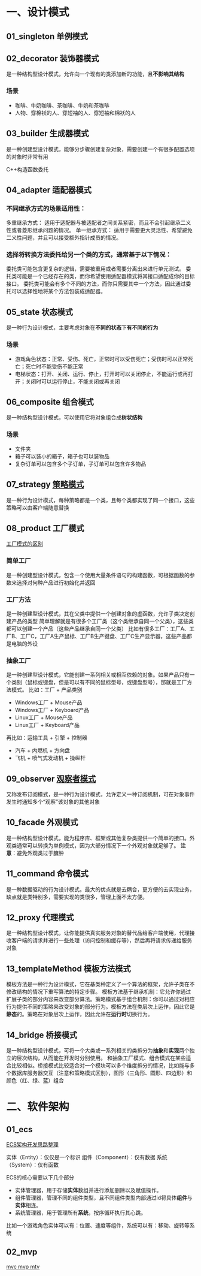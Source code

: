 # 一、设计模式
## 01_singleton 单例模式
## 02_decorator 装饰器模式
是一种结构型设计模式，允许向一个现有的类添加新的功能，且**不影响其结构**
### 场景
- 咖啡、牛奶咖啡、茶咖啡、牛奶和茶咖啡
- 人物、穿棉袄的人、穿短袖的人、穿短袖和棉袄的人
## 03_builder 生成器模式
是一种创建型设计模式，能够分步骤创建复杂对象，需要创建一个有很多配置选项的对象时非常有用

C++构造函数委托
## 04_adapter 适配器模式
### 不同继承方式的场景适用性：
多重继承方式： 适用于适配器与被适配者之间关系紧密，而且不会引起继承二义性或者菱形继承问题的情况。
单一继承方式： 适用于需要更大灵活性、希望避免二义性问题，并且可以接受额外指针成员的情况。
### 选择将转换方法委托给另一个类的方式，通常基于以下情况：
委托类可能包含更复杂的逻辑，需要被重用或者需要分离出来进行单元测试。
委托类可能是一个已经存在的类，而你希望使用适配器模式将其接口适配成你的目标接口。
委托类可能会有多个不同的方法，而你只需要其中一个方法，因此通过委托可以选择性地将某个方法包装成适配器。
## 05_state 状态模式
是一种行为设计模式，主要考虑对象在**不同的状态**下**有不同的行为**
### 场景
- 游戏角色状态：正常、受伤、死亡，正常时可以受伤死亡；受伤时可以正常死亡；死亡时不能受伤不能正常
- 电梯状态：打开、关闭、运行、停止，打开时可以关闭停止，不能运行或再打开；关闭时可以运行停止，不能关闭或再关闭
## 06_composite 组合模式
是一种结构型设计模式，可以使用它将对象组合成**树状结构**
### 场景
- 文件夹
- 箱子可以装小的箱子，箱子也可以装物品
- 复杂订单可以包含多个子订单，子订单可以包含许多物品
## 07_strategy [策略模式](https://www.cnblogs.com/mmmmmmmmm/p/15093268.html)
是一种行为设计模式，每种策略都是一个类，且每个类都实现了同一个接口，这些策略可以由客户端随意替换
## 08_product 工厂模式
[工厂模式的区别](https://www.cnblogs.com/mmmmmmmmm/p/15474093.html)
### 简单工厂
是一种创建型设计模式，包含一个使用大量条件语句的构建函数，可根据函数的参数来选择对何种产品进行初始化并返回
### 工厂方法
是一种创建型设计模式，其在父类中提供一个创建对象的虚函数，允许子类决定创建产品的类型
简单理解就是有很多个工厂类（这个类继承自同一个父类），这些类都可以创建一个产品（这些产品继承自同一个父类）
比如有很多工厂：工厂A、工厂B、工厂C，工厂A生产鼠标、工厂B生产键盘、工厂C生产显示器，这些产品都是电脑的外设
### 抽象工厂
是一种创建型设计模式，它能创建一系列相关或相互依赖的对象。如果产品只有一个类别（鼠标或键盘，但是可以有不同的鼠标型号，或键盘型号），那就是工厂方法模式。
比如：工厂 + 产品类别
- Windows工厂 + Mouse产品
- Windows工厂 + Keyboard产品
- Linux工厂 + Mouse产品
- Linux工厂 + Keyboard产品

再比如：运输工具 + 引擎 + 控制器
- 汽车 + 内燃机 + 方向盘
- 飞机 + 喷气式发动机 + 操纵杆
## 09_observer [观察者模式](https://www.cnblogs.com/mmmmmmmmm/p/14838575.html)
又称发布订阅模式，是一种行为设计模式，允许定义一种订阅机制，可在对象事件发生时通知多个“观察”该对象的其他对象
## 10_facade 外观模式
是一种结构型设计模式，能为程序库、框架或其他复杂类提供一个简单的接口。外观类通常可以转换为单例模式，因为大部分情况下一个外观对象就足够了。
**注意**：避免外观类过于臃肿
## 11_command 命令模式
是一种数据驱动的行为设计模式。最大的优点就是去耦合，更方便的去实现业务，缺点就是类特别多，需要实现的类很多，管理上面不太方便。
## 12_proxy 代理模式
是一种结构型设计模式，让你能提供真实服务对象的替代品给客户端使用，代理接收客户端的请求并进行一些处理（访问控制和缓存等），然后再将请求传递给服务对象
## 13_templateMethod 模板方法模式
模板方法是一种行为设计模式，它在基类种定义了一个算法的框架，允许子类在不修改结构的情况下重写算法的特定步骤。
模板方法基于继承机制：它允许你通过扩展子类的部分内容来改变部分算法。策略模式基于组合机制：你可以通过对相应行为提供不同的策略来改变对象的部分行为。模板方法在类层次上运作，因此它是**静态**的。策略在对象层次上运作，因此允许在**运行时**切换行为。
## 14_bridge 桥接模式
是一种结构型设计模式，可将一个大类或一系列相关的类拆分为**抽象**和**实现**两个独立的层次结构，从而能在开发时分别使用。
和抽象工厂模式、组合模式在某些适合比较相似。桥接模式比较适合对一个模块可以多个维度拆分的情况，比如能与多个数据库服务器交互（注意和策略模式区别），图形（三角形、圆形、四边形）和颜色（红、绿、蓝）组合
# 二、软件架构
## 01_ecs
[ECS架构开发思路整理](https://www.jianshu.com/p/5f6cd0866d86)

实体（Entity）：仅仅是一个标识
组件（Component）：仅有数据
系统（System）：仅有函数

ECS的核心需要以下几个部分
- 实体管理器，用于存储**实体**数组并进行添加删除以及赋值操作。
- 组件管理器，管理不同的组件类型，且不同组件类型内部通过id将具体**组件**与**实体**相连。
- 系统管理器，用于管理所有**系统**，按序循环执行其心跳。

比如一个游戏角色实体可以有：位置、速度等组件，系统可以有：移动、旋转等系统
## 02_mvp
[mvc mvp mtv](https://www.cnblogs.com/mmmmmmmmm/p/15437210.html)
